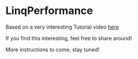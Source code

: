 # LinqPerformance

Based on a very interesting Tutorial video <a href="https://www.youtube.com/watch?v=zCKwlgtVLnQ" target="blank">here</a>

If you find this interesting, feel free to share around!

More instructions to come, stay tuned!